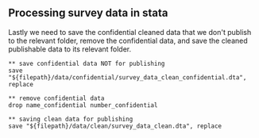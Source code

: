 ## Processing survey data in stata

Lastly we need to save the confidential cleaned data that we don't publish to the relevant folder, remove the confidential data, and save the cleaned publishable data to its relevant folder.

```{.stata}
** save confidential data NOT for publishing
save "${filepath}/data/confidential/survey_data_clean_confidential.dta", replace 

** remove confidential data
drop name_confidential number_confidential

** saving clean data for publishing
save "${filepath}/data/clean/survey_data_clean.dta", replace  
```